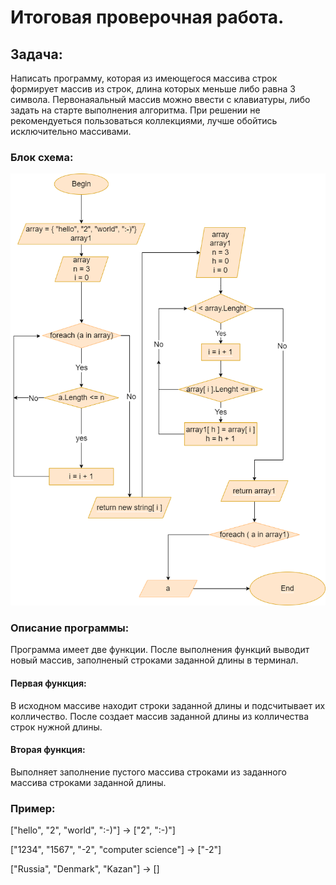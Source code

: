 # Итоговая проверочная работа.

## Задача: 
Написать программу, которая из имеющегося массива строк формирует массив из строк,
длина которых меньше либо равна 3 символа. Первонаяальный массив можно ввести с клавиатуры,
либо задать на старте выполнения алгоритма. При решении не рекомендуеться пользоваться коллекциями, лучше обойтись исключительно массивами.

### Блок схема:

![Блок схема кода](/images/Block_diagram.png)

### Описание программы:

Программа имеет две функции. После выполнения функций выводит новый массив, заполненый строками заданной длины в терминал.

#### Первая функция: 

В исходном массиве находит строки заданной длины и подcчитывает их колличество. После создает массив заданной длины из колличества строк нужной длины.

#### Вторая функция: 

Выполняет заполнение пустого массива строками из заданного массива строками заданной длины.

### Пример:

["hello", "2", "world", ":-)"] -> ["2", ":-)"]

["1234", "1567", "-2", "computer science"] -> ["-2"]

["Russia", "Denmark", "Kazan"] -> []